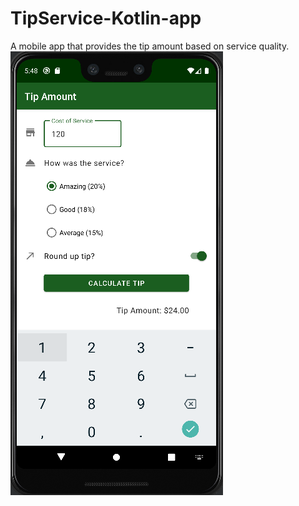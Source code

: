 # TipService-Kotlin-app
A mobile app that provides the tip amount based on service quality.
<img src="Screen Shot 2022-02-20 at 17.01.36.png" />
